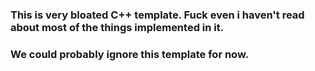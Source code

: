 ### This is very bloated C++ template. Fuck even i haven't read about most of the things implemented in it. 

### We could probably ignore this template for now.
